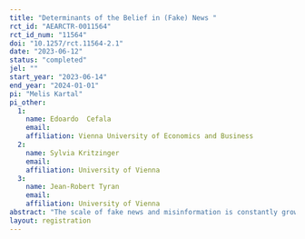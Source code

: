 ```yaml
---
title: "Determinants of the Belief in (Fake) News "
rct_id: "AEARCTR-0011564"
rct_id_num: "11564"
doi: "10.1257/rct.11564-2.1"
date: "2023-06-12"
status: "completed"
jel: ""
start_year: "2023-06-14"
end_year: "2024-01-01"
pi: "Melis Kartal"
pi_other:
  1:
    name: Edoardo  Cefala
    email: 
    affiliation: Vienna University of Economics and Business
  2:
    name: Sylvia Kritzinger
    email: 
    affiliation: University of Vienna
  3:
    name: Jean-Robert Tyran
    email: 
    affiliation: University of Vienna
abstract: "The scale of fake news and misinformation is constantly growing in our hyper-connected world, which may have grave economic and societal consequences. For example, fake news and rumors can manipulate elections, threaten public health, and hype up (or down) investors leading to artificial market disturbances and instability. Designing appropriate social and economic policies in order to combat fake news and to improve the resilience of individuals, institutions, and markets to misinformation calls for a systematic investigation into the underlying cognitive, psychological, and institutional determinants of the belief in falsehoods and resistance to factual information. In this project, we aim to investigate the role of cognitive ability, overconfidence, and motivated reasoning (due to partisanship, prior issue opinions, and ideology) in the processing of (mis)information in several countries. In addition, we will analyze their role in updating from new  information and the evolution of opinions. "
layout: registration
---
```


